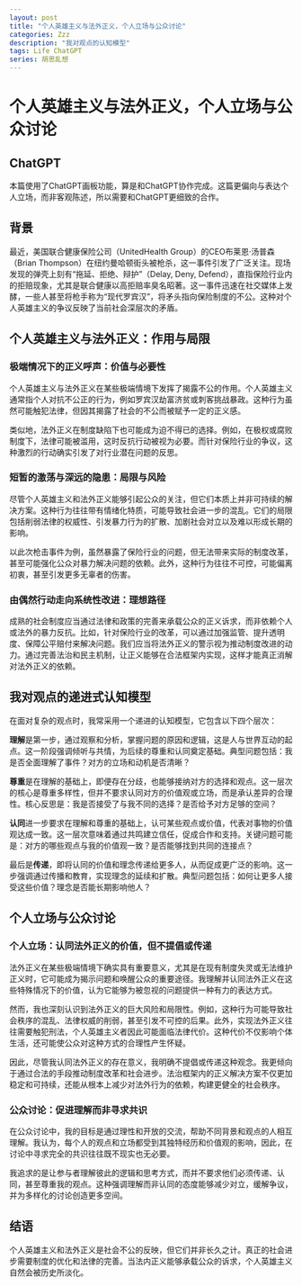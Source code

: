 ```yaml
---
layout: post
title: "个人英雄主义与法外正义，个人立场与公众讨论"
categories: Zzz
description: "我对观点的认知模型"
tags: Life ChatGPT
series: 胡思乱想
---
```


# 个人英雄主义与法外正义，个人立场与公众讨论

## ChatGPT

本篇使用了ChatGPT画板功能，算是和ChatGPT协作完成。这篇更偏向与表达个人立场，而非客观陈述，所以需要和ChatGPT更细致的合作。

## 背景

最近，美国联合健康保险公司（UnitedHealth Group）的CEO布莱恩·汤普森（Brian Thompson）在纽约曼哈顿街头被枪杀，这一事件引发了广泛关注。现场发现的弹壳上刻有“拖延、拒绝、辩护”（Delay, Deny, Defend），直指保险行业内的拒赔现象，尤其是联合健康以高拒赔率臭名昭著。这一事件迅速在社交媒体上发酵，一些人甚至将枪手称为“现代罗宾汉”，将矛头指向保险制度的不公。这种对个人英雄主义的争议反映了当前社会深层次的矛盾。

## 个人英雄主义与法外正义：作用与局限

### 极端情况下的正义呼声：价值与必要性

个人英雄主义与法外正义在某些极端情境下发挥了揭露不公的作用。个人英雄主义通常指个人对抗不公正的行为，例如罗宾汉劫富济贫或刺客挑战暴政。这种行为虽然可能触犯法律，但因其揭露了社会的不公而被赋予一定的正义感。

类似地，法外正义在制度缺陷下也可能成为迫不得已的选择。例如，在极权或腐败制度下，法律可能被滥用，这时反抗行动被视为必要。而针对保险行业的争议，这种激烈的行动确实引发了对行业潜在问题的反思。

### 短暂的激荡与深远的隐患：局限与风险

尽管个人英雄主义和法外正义能够引起公众的关注，但它们本质上并非可持续的解决方案。这种行为往往带有情绪化特质，可能导致社会进一步的混乱。它们的局限包括削弱法律的权威性、引发暴力行为的扩散、加剧社会对立以及难以形成长期的影响。

以此次枪击事件为例，虽然暴露了保险行业的问题，但无法带来实际的制度改革，甚至可能强化公众对暴力解决问题的依赖。此外，这种行为往往不可控，可能偏离初衷，甚至引发更多无辜者的伤害。

### 由偶然行动走向系统性改进：理想路径

成熟的社会制度应当通过法律和政策的完善来承载公众的正义诉求，而非依赖个人或法外的暴力反抗。比如，针对保险行业的改革，可以通过加强监管、提升透明度、保障公平赔付来解决问题。我们应当将法外正义的警示视为推动制度改进的动力。通过完善法治和民主机制，让正义能够在合法框架内实现，这样才能真正消解对法外正义的依赖。

## 我对观点的递进式认知模型

在面对复杂的观点时，我常采用一个递进的认知模型，它包含以下四个层次：

**理解**是第一步，通过观察和分析，掌握问题的原因和逻辑，这是人与世界互动的起点。这一阶段强调倾听与共情，为后续的尊重和认同奠定基础。典型问题包括：我是否全面理解了事件？对方的立场和动机是否清晰？

**尊重**是在理解的基础上，即便存在分歧，也能够接纳对方的选择和观点。这一层次的核心是尊重多样性，但并不要求认同对方的价值观或立场，而是承认差异的合理性。核心反思是：我是否接受了与我不同的选择？是否给予对方足够的空间？

**认同**进一步要求在理解和尊重的基础上，认可某些观点或价值，代表对事物的价值观达成一致。这一层次意味着通过共鸣建立信任，促成合作和支持。关键问题可能是：对方的哪些观点与我的价值观一致？是否能够找到共同的连接点？

最后是**传递**，即将认同的价值和理念传递给更多人，从而促成更广泛的影响。这一步强调通过传播和教育，实现理念的延续和扩散。典型问题包括：如何让更多人接受这些价值？理念是否能长期影响他人？

## 个人立场与公众讨论

### 个人立场：认同法外正义的价值，但不提倡或传递

法外正义在某些极端情境下确实具有重要意义，尤其是在现有制度失灵或无法维护正义时，它可能成为揭示问题和唤醒公众的重要途径。我理解并认同法外正义在这些特殊情况下的价值，认为它能够为被忽视的问题提供一种有力的表达方式。

然而，我也深刻认识到法外正义的巨大风险和局限性。例如，这种行为可能导致社会秩序的混乱、法律权威的削弱，甚至引发不可控的后果。此外，实现法外正义往往需要触犯刑法，个人英雄主义者因此可能面临法律代价。这种代价不仅影响个体生活，还可能使公众对这种方式的合理性产生怀疑。

因此，尽管我认同法外正义的存在意义，我明确不提倡或传递这种观念。我更倾向于通过合法的手段推动制度改革和社会进步。法治框架内的正义解决方案不仅更加稳定和可持续，还能从根本上减少对法外行为的依赖，构建更健全的社会秩序。

### 公众讨论：促进理解而非寻求共识

在公众讨论中，我的目标是通过理性和开放的交流，帮助不同背景和观点的人相互理解。我认为，每个人的观点和立场都受到其独特经历和价值观的影响，因此，在讨论中寻求完全的共识往往既不现实也无必要。

我追求的是让参与者理解彼此的逻辑和思考方式，而并不要求他们必须传递、认同，甚至尊重我的观点。这种强调理解而非认同的态度能够减少对立，缓解争议，并为多样化的讨论创造更多空间。

## 结语

个人英雄主义和法外正义是社会不公的反映，但它们并非长久之计。真正的社会进步需要制度的优化和法律的完善。当法内正义能够承载公众的诉求，个人英雄主义自然会被历史所淡化。
